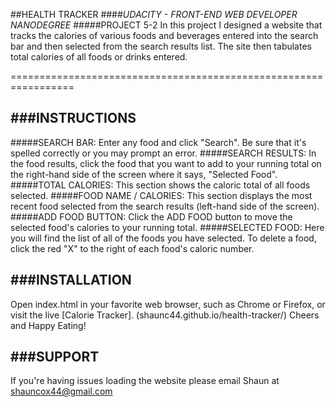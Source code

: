 ##HEALTH TRACKER
####*UDACITY - FRONT-END WEB DEVELOPER NANODEGREE*
#####PROJECT 5-2
In this project I designed a website that tracks the calories of 
various foods and beverages entered into the search bar and then 
selected from the search results list. The site then 
tabulates total calories of all foods or drinks entered.

=================================================================


###INSTRUCTIONS
-----------------------------------------------------------------
#####SEARCH BAR:
	Enter any food and click "Search". Be sure that it's spelled
	correctly or you may prompt an error.
#####SEARCH RESULTS:
	In the food results, click the food that you want to add to 
	your running total on the right-hand side of the screen where 
	it says, "Selected Food".
#####TOTAL CALORIES: 
	This section shows the caloric total of all foods selected.
#####FOOD NAME / CALORIES:
	This section displays the most recent food selected from the 
	search results (left-hand side of the screen).
#####ADD FOOD BUTTON: 
	Click the ADD FOOD button to move the selected food's calories 
	to your running total.
#####SELECTED FOOD:
	Here you will find the list of all of the foods you have 
	selected. To delete a food, click the red "X" to the right 
	of each food's caloric number.


###INSTALLATION
-----------------------------------------------------------------
Open index.html in your favorite web browser, such as Chrome or
Firefox, or visit the live [Calorie Tracker].
(shaunc44.github.io/health-tracker/) Cheers and Happy Eating!


###SUPPORT
-----------------------------------------------------------------
If you're having issues loading the website please email Shaun
at shauncox44@gmail.com